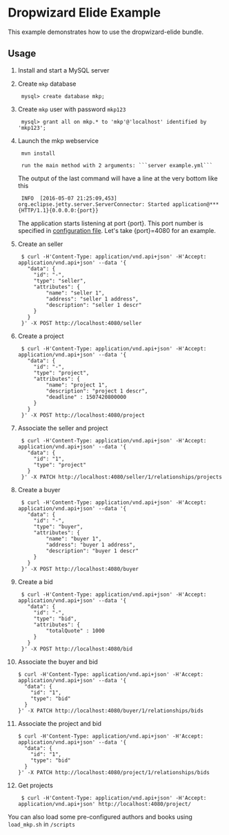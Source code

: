 # Dropwizard Elide Example
This example demonstrates how to use the dropwizard-elide bundle.

## Usage

1. Install and start a MySQL server

2. Create ```mkp``` database

        mysql> create database mkp;

3. Create ```mkp``` user with password ```mkp123```

        mysql> grant all on mkp.* to 'mkp'@'localhost' identified by 'mkp123';

4. Launch the mkp webservice

        mvn install
        
        run the main method with 2 arguments: ```server example.yml``` 
        

   The output of the last command will have a line at the very bottom like this

        INFO  [2016-05-07 21:25:09,453] org.eclipse.jetty.server.ServerConnector: Started application@***{HTTP/1.1}{0.0.0.0:{port}}

   The application starts listening at port {port}. This port number is specified in [configuration file](https://github.com/yahoo/elide/blob/master/elide-example/dropwizard-elide-example/example.yml). Let's take {port}=4080 for an example.

5. Create an seller

        $ curl -H'Content-Type: application/vnd.api+json' -H'Accept: application/vnd.api+json' --data '{
          "data": {
            "id": "-",
            "type": "seller",
            "attributes": {
                "name": "seller 1",
                "address": "seller 1 address",
                "description": "seller 1 descr"
            }
          }
        }' -X POST http://localhost:4080/seller

        
6. Create a project

        $ curl -H'Content-Type: application/vnd.api+json' -H'Accept: application/vnd.api+json' --data '{
          "data": {
            "id": "-",
            "type": "project",
            "attributes": {
                "name": "project 1",
                "description": "project 1 descr",
                "deadline" : 1507420800000
            }
          }
        }' -X POST http://localhost:4080/project
        
7. Associate the seller and project

        $ curl -H'Content-Type: application/vnd.api+json' -H'Accept: application/vnd.api+json' --data '{
          "data": {
            "id": "1",
            "type": "project"
          }
        }' -X PATCH http://localhost:4080/seller/1/relationships/projects

 
8. Create a buyer

        $ curl -H'Content-Type: application/vnd.api+json' -H'Accept: application/vnd.api+json' --data '{
          "data": {
            "id": "-",
            "type": "buyer",
            "attributes": {
                "name": "buyer 1",
                "address": "buyer 1 address",
                "description": "buyer 1 descr"
            }
          }
        }' -X POST http://localhost:4080/buyer

9. Create a bid

        $ curl -H'Content-Type: application/vnd.api+json' -H'Accept: application/vnd.api+json' --data '{
          "data": {
            "id": "-",
            "type": "bid",
            "attributes": {
                "totalQuote" : 1000
            }
          }
        }' -X POST http://localhost:4080/bid

10. Associate the buyer and bid

        $ curl -H'Content-Type: application/vnd.api+json' -H'Accept: application/vnd.api+json' --data '{
          "data": {
            "id": "1",
            "type": "bid"
          }
        }' -X PATCH http://localhost:4080/buyer/1/relationships/bids

11. Associate the project and bid

        $ curl -H'Content-Type: application/vnd.api+json' -H'Accept: application/vnd.api+json' --data '{
          "data": {
            "id": "1",
            "type": "bid"
          }
        }' -X PATCH http://localhost:4080/project/1/relationships/bids

8. Get projects

        $ curl -H'Content-Type: application/vnd.api+json' -H'Accept: application/vnd.api+json' http://localhost:4080/project/

You can also load some pre-configured authors and books using `load_mkp.sh` in `/scripts`

